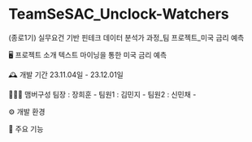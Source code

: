 # TeamSeSAC_Unclock-Watchers
(종로1기) 실무요건 기반 핀테크 데이터 분석가 과정_팀 프로젝트_미국 금리 예측

🖥️ 프로젝트 소개
텍스트 마이닝을 통한 미국 금리 예측 

🕰️ 개발 기간
23.11.04일 - 23.12.01일

🧑‍🤝‍🧑 맴버구성
팀장 : 장희훈 -
팀원1 : 김민지 - 
팀원2 : 신민채 - 

⚙️ 개발 환경

📌 주요 기능
